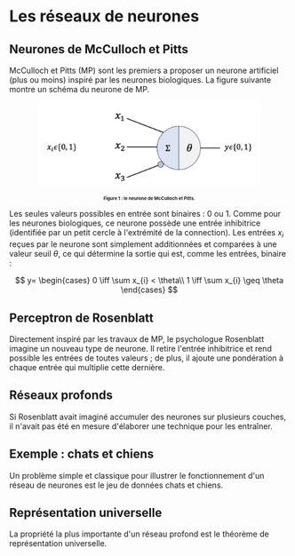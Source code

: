 # Les réseaux de neurones

## Neurones de McCulloch et Pitts

McCulloch et Pitts (MP) sont les premiers a proposer un neurone artificiel (plus ou moins) inspiré par les neurones biologiques. La figure suivante montre un schéma du neurone de MP.

<p align="center">
  <img src="images/neurone_mp_schema.jpg" alt="Description de l'image" width="400">
</p>
<p align="center" style="font-size: 8px;"><strong>Figure 1 : le neurone de McCulloch et Pitts.</strong></p>

Les seules valeurs possibles en entrée sont binaires : 0 ou 1. Comme pour les neurones biologiques, ce neurone possède une entrée inhibitrice (identifiée par un petit cercle à l'extrémité de la connection). Les entrées $x_i$ reçues par le neurone sont simplement additionnées et comparées à une valeur seuil $\theta$, ce qui détermine la sortie qui est, comme les entrées, binaire :

$$
y=
\begin{cases}
0 \iff \sum x_{i} < \theta\\
1 \iff \sum x_{i} \geq \theta
\end{cases}
$$

## Perceptron de Rosenblatt

Directement inspiré par les travaux de MP, le psychologue Rosenblatt imagine un nouveau type de neurone. Il retire l'entrée inhibitrice et rend possible les entrées de toutes valeurs ; de plus, il ajoute une pondération à chaque entrée qui multiplie cette dernière.

## Réseaux profonds

Si Rosenblatt avait imaginé accumuler des neurones sur plusieurs couches, il n'avait pas été en mesure d'élaborer une technique pour les entraîner.

## Exemple : chats et chiens

Un problème simple et classique pour illustrer le fonctionnement d'un réseau de neurones est le jeu de données chats et chiens.

## Représentation universelle

La propriété la plus importante d'un réseau profond est le théorème de représentation universelle.
